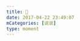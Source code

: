 ```yaml
---
title: 👀
date: 2017-04-22 23:49:07
mCategories: [说说]
type: moment
---
```


<div id="pics-20170422234907"></div>

<script src="/lib/moment/pics.js"></script>
<script>
var data = [
    {"link": "2017-04-22_000000.jpeg", "type": "shuoshuo"}
];
picsRender(data, "pics-20170422234907");
</script>
